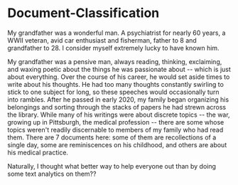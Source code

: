# Document-Classification
My grandfather was a wonderful man. A psychiatrist for nearly 60 years, a WWII veteran, avid car enthusiast and fisherman, father to 8 and grandfather to 28. I consider myself extremely lucky to have known him. 

My grandfather was a pensive man, always reading, thinking, exclaiming, and waxing poetic about the things he was passionate about -- which is just about everything. Over the course of his career, he would set aside times to write about his thoughts. He had too many thoughts constantly swirling to stick to one subject for long, so these speeches would occasionally turn into rambles. After he passed in early 2020, my family began organizing his belongings and sorting through the stacks of papers he had strewn across the library. While many of his writings were about discrete topics -- the war, growing up in Pittsburgh, the medical profession -- there are some whose topics weren't readily discernable to members of my family who had read them. There are 7 documents here: some of them are recollections of a single day, some are reminiscences on his childhood, and others are about his medical practice.

Naturally, I thought what better way to help everyone out than by doing some text analytics on them?? 
